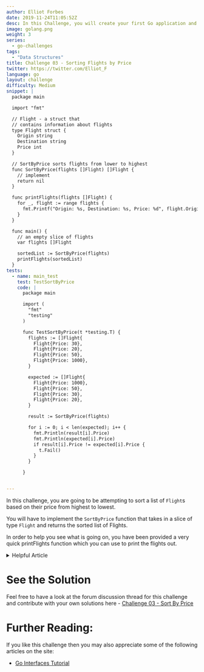 ```yaml
---
author: Elliot Forbes
date: 2019-11-24T11:05:52Z
desc: In this Challenge, you will create your first Go application and commit it up to Github!
image: golang.png
weight: 3
series:
  - go-challenges
tags:
  - "Data Structures"
title: Challenge 03 - Sorting Flights by Price
twitter: https://twitter.com/Elliot_F
language: go
layout: challenge
difficulty: Medium
snippet: |
  package main

  import "fmt"

  // Flight - a struct that
  // contains information about flights
  type Flight struct {
    Origin string
    Destination string
    Price int
  }

  // SortByPrice sorts flights from lower to highest
  func SortByPrice(flights []Flight) []Flight {
    // implement
    return nil
  }

  func printFlights(flights []Flight) {
    for _, flight := range flights {
      fmt.Printf("Origin: %s, Destination: %s, Price: %d", flight.Origin, flight.Destination, flight.Price)
    }
  }

  func main() {
    // an empty slice of flights
    var flights []Flight

    sortedList := SortByPrice(flights)
    printFlights(sortedList)
  }
tests: 
  - name: main_test
    test: TestSortByPrice
    code: |
      package main

      import (
        "fmt"
        "testing"
      )

      func TestSortByPrice(t *testing.T) {
        flights := []Flight{
          Flight{Price: 30},
          Flight{Price: 20},
          Flight{Price: 50},
          Flight{Price: 1000},
        }

        expected := []Flight{
          Flight{Price: 1000},
          Flight{Price: 50},
          Flight{Price: 30},
          Flight{Price: 20},
        }

        result := SortByPrice(flights)

        for i := 0; i < len(expected); i++ {
          fmt.Println(result[i].Price)
          fmt.Println(expected[i].Price)
          if result[i].Price != expected[i].Price {
            t.Fail()
          }
        }

      }


---
```


In this challenge, you are going to be attempting to sort a list of `Flight`s based on their price from highest to lowest. 

You will have to implement the `SortByPrice` function that takes in a slice of type `Flight` and returns the sorted list of Flights.

In order to help you see what is going on, you have been provided a very quick printFlights function which you can use to print the flights out.

<details><summary>Helpful Article</summary>

* [Sorting in Go with the Sort Package](/golang/go-sorting-with-sort-tutorial/)

</details>

# See the Solution

Feel free to have a look at the forum discussion thread for this challenge and contribute with your own solutions here - [Challenge 03 - Sort By Price](https://discuss.tutorialedge.net/t/challenge-03-sorting-by-price/20) 


# Further Reading:

If you like this challenge then you may also appreciate some of the following articles on the site:

* [Go Interfaces Tutorial](/golang/go-interfaces-tutorial/)